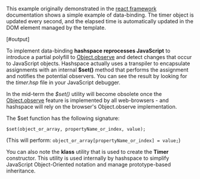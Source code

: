 
This example originally demonstrated in the [react framework][react] documentation shows a simple example of data-binding. The timer object is updated every second, and the elapsed time is automatically updated in the DOM element managed by the template.

[#output]

To implement data-binding **hashspace reprocesses JavaScript** to introduce a partial polyfill to [Object.observe][objobserve] and detect changes that occur to JavaScript objects. Hashspace actually uses a transpiler to encapsulate assignments with an internal **$set()** method that performs the assignment and notifies the potential observers. You can see the result by looking for the *timer.hsp* file in your JavaScript debugger.

In the mid-term the *$set()* utility will become obsolete once the [Object.observe][objobserve] feature is implemented by all web-browsers - and hashspace will rely on the browser's Object.observe implementation.

The $set function has the following signature:
	
	$set(object_or_array, propertyName_or_index, value);

(This will perform:  `object_or_array[propertyName_or_index] = value;`)

You can also note the **klass** utility that is used to create the **Timer** constructor. This utility is used internally by hashspace to simplify JavaScript Object-Oriented notation and manage prototype-based inheritance.

[react]: http://facebook.github.io/react/
[objobserve]: http://updates.html5rocks.com/2012/11/Respond-to-change-with-Object-observe
[timer.hsp]: /samples/timer/timer.hsp